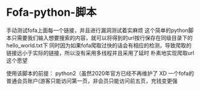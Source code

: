 # Fofa-python-脚本
手动测试fofa上面每一个链接，并且进行漏洞测试着实麻烦
这个简单的python脚本只需要我们输入想要搜索的内容，就可以将得到的url按行保存在同级目录下的hello_world.txt下
同时因为如果fofa爬取过快的话会有相应的检测，导致爬取的链接远小于实际的链接，所以没有采用多线程并且采用了延时
朴素地实现爬取url这个愿望

使用该脚本的前提：
	python2（虽然2020年官方已经不再维护了 XD
	一个fofa的普通会员账户(游客只能访问第一页，非会员只能访问前五页，充钱变更强
	
